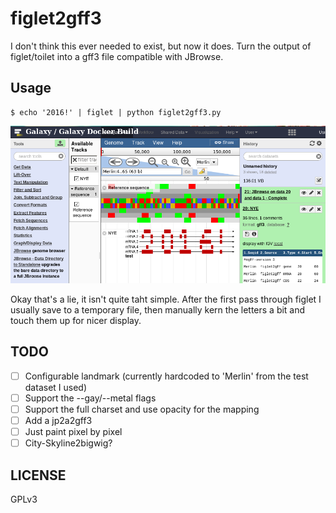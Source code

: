 # figlet2gff3

I don't think this ever needed to exist, but now it does. Turn the output of
figlet/toilet into a gff3 file compatible with JBrowse.

## Usage

```console
$ echo '2016!' | figlet | python figlet2gff3.py
```

![](media/example.png)

Okay that's a lie, it isn't quite taht simple. After the first pass through
figlet I usually save to a temporary file, then manually kern the letters a bit
and touch them up for nicer display.

## TODO

- [ ] Configurable landmark (currently hardcoded to 'Merlin' from the test dataset I used)
- [ ] Support the --gay/--metal flags
- [ ] Support the full charset and use opacity for the mapping
- [ ] Add a jp2a2gff3
- [ ] Just paint pixel by pixel
- [ ] City-Skyline2bigwig?

## LICENSE

GPLv3

